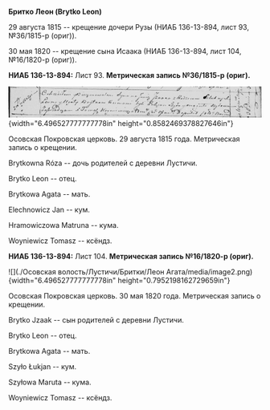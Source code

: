 **Бритко Леон (Brytko Leon)**

29 августа 1815 -- крещение дочери Рузы (НИАБ 136-13-894, лист 93,
№36/1815-р (ориг)).

30 мая 1820 -- крещение сына Исаака (НИАБ 136-13-894, лист 104,
№16/1820-р (ориг)).

**НИАБ 136-13-894:** Лист 93. **Метрическая запись №36/1815-р (ориг).**

![](./media/f7b6837fe6f9556f2107554b8fb45f1ed72a98e0.png){width="6.496527777777778in"
height="0.8582469378827646in"}

Осовская Покровская церковь. 29 августа 1815 года. Метрическая запись о
крещении.

Brytkowna Róza -- дочь родителей с деревни Лустичи.

Brytko Leon -- отец.

Brytkowa Agata -- мать.

Elechnowicz Jan -- кум.

Hramowiczowa Matruna -- кума.

Woyniewicz Tomasz -- ксёндз.

**НИАБ 136-13-894:** Лист 104. **Метрическая запись №16/1820-р (ориг).**

![](./Осовская волость/Лустичи/Бритки/Леон Агата/media/image2.png){width="6.496527777777778in"
height="0.7952198162729659in"}

Осовская Покровская церковь. 30 мая 1820 года. Метрическая запись о
крещении.

Brytko Jzaak -- сын родителей с деревни Лустичи.

Brytko Leon -- отец.

Brytkowa Agata -- мать.

Szyło Łukjan -- кум.

Szyłowa Maruta -- кума.

Woyniewicz Tomasz -- ксёндз.
